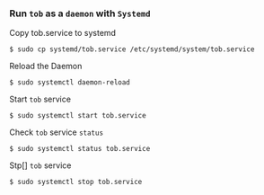### Run `tob` as a `daemon` with `Systemd`

Copy tob.service to systemd
```shell
$ sudo cp systemd/tob.service /etc/systemd/system/tob.service
```

Reload the Daemon
```shell
$ sudo systemctl daemon-reload
```

Start `tob` service
```shell
$ sudo systemctl start tob.service
```

Check `tob` service `status`
```shell
$ sudo systemctl status tob.service
```

Stp[] `tob` service
```shell
$ sudo systemctl stop tob.service
```